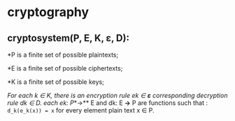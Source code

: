 # cryptography

## cryptosystem(P, E, K, **ε**, D):

   *P is a finite set of possible plaintexts;

   *E is a finite set of possible ciphertexts;

   *K is a finite set of possible keys;

   *For each k ∈ K, there is an encryption rule  ek ∈  **ε**  corresponding decryption rule  dk ∈  D. each ek: P**→** E and dk: E **→** P are functions such that : `d_k(e_k(x)) = x` for every element plain text x ∈ P.
